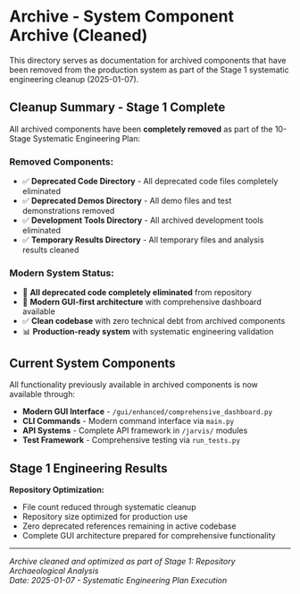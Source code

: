 # Archive - System Component Archive (Cleaned)

This directory serves as documentation for archived components that have been removed from the production system as part of the Stage 1 systematic engineering cleanup (2025-01-07).

## Cleanup Summary - Stage 1 Complete

All archived components have been **completely removed** as part of the 10-Stage Systematic Engineering Plan:

### **Removed Components:**
- ✅ **Deprecated Code Directory** - All deprecated code files completely eliminated
- ✅ **Deprecated Demos Directory** - All demo files and test demonstrations removed
- ✅ **Development Tools Directory** - All archived development tools eliminated
- ✅ **Temporary Results Directory** - All temporary files and analysis results cleaned

### **Modern System Status:**
- 🎯 **All deprecated code completely eliminated** from repository
- 🚀 **Modern GUI-first architecture** with comprehensive dashboard available
- ✅ **Clean codebase** with zero technical debt from archived components
- 📊 **Production-ready system** with systematic engineering validation

## Current System Components

All functionality previously available in archived components is now available through:
- **Modern GUI Interface** - `/gui/enhanced/comprehensive_dashboard.py`
- **CLI Commands** - Modern command interface via `main.py`
- **API Systems** - Complete API framework in `/jarvis/` modules
- **Test Framework** - Comprehensive testing via `run_tests.py`

## Stage 1 Engineering Results

**Repository Optimization:**
- File count reduced through systematic cleanup
- Repository size optimized for production use
- Zero deprecated references remaining in active codebase
- Complete GUI architecture prepared for comprehensive functionality

---

*Archive cleaned and optimized as part of Stage 1: Repository Archaeological Analysis*  
*Date: 2025-01-07 - Systematic Engineering Plan Execution*